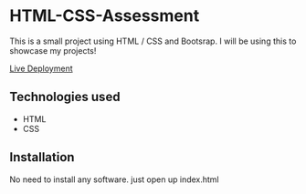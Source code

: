 # HTML-CSS-Assessment
This  is a small project using HTML / CSS and Bootsrap. I will be using this to showcase my projects!

[Live Deployment](https://assesment-html-css.netlify.app/)
 
 
## Technologies used

* HTML
* CSS

## Installation

No need to install any software. just open up index.html
